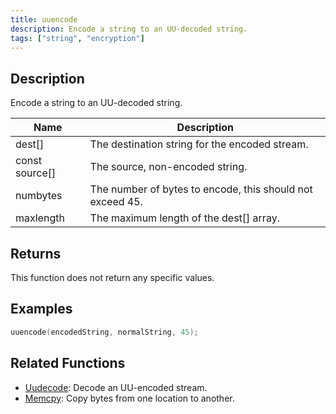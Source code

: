 ```yaml
---
title: uuencode
description: Encode a string to an UU-decoded string.
tags: ["string", "encryption"]
---
```


<LowercaseNote />

## Description

Encode a string to an UU-decoded string.

| Name           | Description                                               |
| -------------- | --------------------------------------------------------- |
| dest[]         | The destination string for the encoded stream.            |
| const source[] | The source, non-encoded string.                           |
| numbytes       | The number of bytes to encode, this should not exceed 45. |
| maxlength      | The maximum length of the dest[] array.                   |

## Returns

This function does not return any specific values.

## Examples

```c
uuencode(encodedString, normalString, 45);
```

## Related Functions

- [Uudecode](Undecode): Decode an UU-encoded stream.
- [Memcpy](Memcpy): Copy bytes from one location to another.

